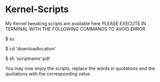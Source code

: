 # Kernel-Scripts
My Kernel tweaking scripts are available here PLEASE EXECUTE IN TERMINAL WITH THE FOLLOWING COMMANDS TO AVOID ERROR. 

$ su

$ cd 'downloadlocation' 

$ sh 'scriptname'.pdf


You may now enjoy the scripts, replace the words in quotations and the quotations with the corresponding value. 
